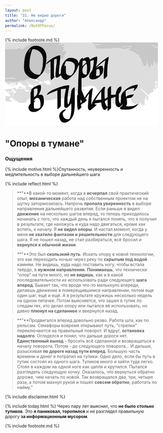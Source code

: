 ```yaml
---
layout: post
title: "31. Не видно дороги"
author: "Александр"
permalink: /OutOfFocus/
---
```

{% include footnote.md %}
<a href="/_cards/">!["Не видишь куда шагать"](/_img/31.svg)</a>
# "Опоры в тумане"

### Ощущения
{% include motive.html %}Спутанность, неуверенность и медлительность в выборе дальнейшего шага

{% include reflect.html %}
>**"**В какой-то момент, когда я **исчерпал** свой практический опыт, **механическая** работа над собственным проектом не на шутку затормозилась. Напрочь **пропала уверенность** в выборе направления дальнейшего развития. Если раньше я видел **движение** на несколько шагов вперед, то теперь приходилось начинать с того, что каждый день я пытался понять, что я получил в результате, где нахожусь и куда надо двигаться, кроме как вспять, к началу. Я **не видел опоры**. И настал момент, когда у меня **не хватило фантазии и решительности** для следующего шага. Я не пошел назад, не стал разбираться, всё бросил и **вернулся к обычной жизни**.

>**"**Это был **скользкий путь**. Искать опору в новой технологии, это как переходить ночью через реку по **скрытым под водой** камням. Не видишь, куда надо поставить ногу, чтобы встала твёрдо, в **нужном направлении**. **Понимаешь**, что технически "опор" на пути много, но **не видишь**, как и в какой последовательности их использовать ради следующего **шага вперед**. Бывает так, что вроде что-то мелькнуло впереди, делаешь движение в померещившемся направлении, потом еще один шаг, ещё и ещё. А в результате кружишь несколько недель на одном пятачке. Потом выясняется, что зашел в тупик по следам тех, кто делал опору или пытался её использовать, но давно **плюнул на сделанное** и ввернулся назад.

>**"**Продвигался вперед довольно резво. Работа шла, как по рельсам. Семафоры вовремя открывают путь, "стрелки" переключаются на правильный поворот. И вдруг, **остановка надолго**.  Огляделся и понял, что дальше дороги нет. **Единственный выход** - бросить всё сделанное и возвращаться к началу поворота. Потом - до следующего поворота... И дальше, разыскивая **по дороге назад пути вперед**. Большую часть времени и денег я потратил на тупики. Одно дело, если бы путь в тупик состоял из одного шага. Тупиков много и зайти туда легко. Стоял в каждом на одной ноге как цапля и крутился. Пытался разглядеть следующую кочку. Оказалось, что вернуться обратно дороже, чем начать по новой. Так возвращался два, три, четыре раза, а потом махнул рукой и пошел **совсем обратно**, работать по найму."

{% include disclaimer.html %}

{% include today.html %} Через пару лет выяснил, что **не было столько тупиков**. Это **я паниковал, торопился** и не разглядел правильную дорогу **за информационным мусором**. 

{% include footnote.md %}
